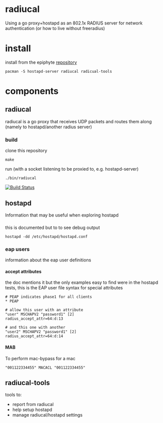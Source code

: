 radiucal
===

Using a go proxy+hostapd as an 802.1x RADIUS server for network authentication (or how to live without freeradius)

# install

install from the epiphyte [repository](https://mirror.epiphyte.network/repos)
```
pacman -S hostapd-server radiucal radicual-tools
```

# components

## radiucal

radiucal is a go proxy that receives UDP packets and routes them along (namely to hostapd/another radius server)

### build

clone this repository
```
make
```

run (with a socket listening to be proxied to, e.g. hostapd-server)
```
./bin/radiucal
```

[![Build Status](https://travis-ci.org/epiphyte/radiucal.png)](https://travis-ci.org/epiphyte/radiucal)

## hostapd

Information that may be useful when exploring hostapd

###

this is documented but to to see debug output
```
hostapd -dd /etc/hostapd/hostapd.conf
```

### eap users

information about the eap user definitions

#### accept attributes

the doc mentions it but the only examples easy to find were in the hostapd tests, this is the EAP user file syntax for special attributes
```
# PEAP indicates phase1 for all clients
* PEAP

# allow this user with an attribute
"user" MSCHAPV2 "password1" [2]
radius_accept_attr=64:d:13

# and this one with another
"user2" MSCHAPV2 "password1" [2]
radius_accept_attr=64:d:14
```

#### MAB

To perform mac-bypass for a mac
```
"001122334455" MACACL "001122334455"
```

## radiucal-tools

tools to:
* report from radiucal
* help setup hostapd
* manage radiucal/hostapd settings
